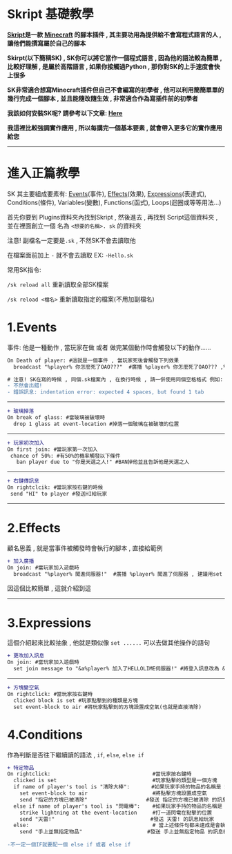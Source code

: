 # Skript 基礎教學


****<a class="link-gray" href="https://github.com/SkriptLang/Skript/releases">Skript</a>是一款 <a class="link-gray" href="https://www.minecraft.net/zh-hant/">Minecraft</a> 的腳本插件 , 其主要功用為提供給不會寫程式語言的人 , 讓他們能撰寫屬於自己的腳本****

****Skirpt(以下簡稱SK) , SK你可以將它當作一個程式語言 , 因為他的語法較為簡單 , 比較好理解 , 是屬於高階語言 , 如果你接觸過Python , 那你對SK的上手速度會快上很多****

****SK非常適合想寫Minecraft插件但自己不會編寫的初學者 , 他可以利用簡簡單單的幾行完成一個腳本 , 並且能隨改隨生效 , 非常適合作為寫插件前的初學者****

****我該如何安裝SK呢? 請參考以下文章: <a class="link-gray" href="https://forum.gamer.com.tw/C.php?bsn=18673&snA=123879">Here</a>****

****我這裡比較強調實作應用 , 所以每講完一個基本要素 , 就會帶入更多它的實作應用給您****

****
# 進入正篇教學

SK 其主要組成要素有: <a class="link-gray" href="https://github.com/HelloZhangf/Skript/blob/master/README.md#1events">Events</a>(事件), <a class="link-gray" href="https://github.com/HelloZhangf/Skript/blob/master/README.md#2effects">Effects</a>(效果), <a class="link-gray" href="https://github.com/HelloZhangf/Skript/blob/master/README.md#3expressions">Expressions</a>(表達式), Conditions(條件), Variables(變數), Functions(函式), Loops(迴圈或等等用法...)

首先你要到 Plugins資料夾內找到Skript , 然後進去 , 再找到 Script這個資料夾 , 並在裡面創立一個 名為 ```<想要的名稱>. sk``` 的資料夾

注意! 副檔名一定要是```.sk``` , 不然SK不會去讀取他

在檔案面前加上 ```-``` 就不會去讀取 EX: ```-Hello.sk```

常用SK指令:

```/sk reload all``` 重新讀取全部SK檔案

```/sk reload <檔名>``` 重新讀取指定的檔案(不用加副檔名)

# 1.Events
  事件: 他是一種動作 , 當玩家在做 或者 做完某個動作時會觸發以下的動作......
  ```diff
  On Death of player: #這就是一個事件 , 當玩家死後會觸發下列效果
    broadcast "%player% 你怎麼死了OAO???"  #廣播 %player% 你怎麼死了OAO??? ,%player% 是一種變量 , 就是兩個%%裡面放要顯示出來的物件 ex:%now% , %name of player's tool% , %player's uuid%
  
 # 注意! SK在寫的時候 , 同個.sk檔案內 , 在換行時候 , 請一併使用同個空格格式 例如: 4個 空白建(或兩個空白鍵) = 一個tab
 - 不然會出錯!
 - 錯誤訊息: indentation error: expected 4 spaces, but found 1 tab
 
 
 ```
  ****
  ```diff
  + 玻璃掉落
  On break of glass: #當玻璃被破壞時
    drop 1 glass at event-location #掉落一個玻璃在被破壞的位置
 ```
 ****
 ```diff
 + 玩家初次加入
 On first join: #當玩家第一次加入
  chance of 50%: #有50%的機率觸發以下條件
    ban player due to "你是天選之人!" #BAN掉他並且告訴他是天選之人
 ```
 ****
 ```diff
 + 右鍵傳訊息
 On rightclcik: #當玩家按右鍵的時候
  send "HI" to player #發送HI給玩家
```
****


# 2.Effects
  顧名思義 , 就是當事件被觸發時會執行的腳本 , 直接給範例
  
  ```diff
  + 加入廣播
  On join: #當玩家加入遊戲時
    broadcast "%player% 闖進伺服器!"  #廣播 %player% 闖進了伺服器 , 建議用set join message
 ```
 因這個比較簡單 , 這就介紹到這
 ****
 
 # 3.Expressions
  這個介紹起來比較抽象 , 他就是類似像 ```set ......``` 可以去做其他操作的語句
  ```diff
  + 更改加入訊息
  On join: #當玩家加入遊戲時
    set join message to "&a%player% 加入了HELLOLIME伺服器!" #將登入訊息改為 &a%player% 加入了HELLOLIME伺服器!
  ```
  ****
  ```diff
  + 方塊變空氣
  On rightclick: #當玩家按右鍵時
    clicked block is set #玩家點擊到的種類是方塊
    set event-block to air #將玩家點擊到的方塊設置成空氣(也就是直接清除)
  ```
  
# 4.Conditions
  作為判斷是否往下繼續讀的語法 , ```if```, ```else```, ```else if```
  ```diff
  + 特定物品
  On rightclick:                                 #當玩家按右鍵時
    clicked is set                               #玩家點擊的類型是一個方塊 
    if name of player's tool is "清除大棒":       #如果玩家手持的物品的名稱是 清除大棒 , 就執行以下動作 , 如果不是 , 則讀都不讀直接跳到 else if 或 else ; 注意! 有if 後面要加上冒號 ' : '
      set event-block to air                     #將點擊方塊設置成空氣
      send "指定的方塊已被清除"                   #發送 指定的方塊已被清除 的訊息給玩家 (to player 可加可不加 , 但在特定時候要加 ,例如On damage 或 On death 的事件)
    else if name of player's tool is "閃電棒":    #如果玩家手持的物品的名稱是 閃電棒 , 就執行以下動作 , 如果不 , 則跳到 else 
      strike lightning at the event-location     #打一道閃電在點擊的位置
      send "天雷!"                               #發送 天雷! 的訊息給玩家
    else:                                        # 當上述條件句都未達成是會執行的語句
      send "手上並無指定物品"                     #發送 手上並無指定物品 的訊息給玩家
      
  -不一定一個IF就要配一個 else if 或者 else if 
      
 
  
  

